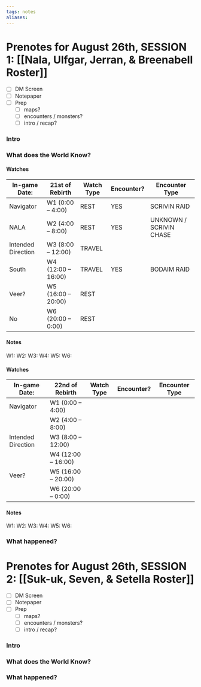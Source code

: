 ```yaml
---
tags: notes
aliases:
---
```


# Prenotes for August 26th, SESSION 1: [[Nala, Ulfgar, Jerran, & Breenabell Roster]]
- [ ] DM Screen
- [ ] Notepaper
- [ ] Prep
	- [ ] maps?
	- [ ] encounters / monsters?
	- [ ] intro / recap?

### Intro


### What does the World Know?

#### Watches
| In-game Date:      | 21st of Rebirth    | Watch Type | Encounter? | Encounter Type          |
| ------------------ | ------------------ | ---------- | ---------- | ----------------------- |
| Navigator          | W1 (0:00 – 4:00)   | REST       | YES        | SCRIVIN RAID            |
| NALA               | W2 (4:00 – 8:00)   | REST       | YES        | UNKNOWN / SCRIVIN CHASE |
| Intended Direction | W3 (8:00 – 12:00)  | TRAVEL     |            |                         |
| South              | W4 (12:00 – 16:00) | TRAVEL     | YES        | BODAIM RAID             |
| Veer?              | W5 (16:00 – 20:00) | REST       |            |                         |
| No                 | W6 (20:00 – 0:00)  | REST       |            |                         |
#### Notes
W1:
W2:
W3:
W4:
W5:
W6:

#### Watches
| In-game Date:      | 22nd of Rebirth    | Watch Type | Encounter? | Encounter Type |
| ------------------ | ------------------ | ---------- | ---------- | -------------- |
| Navigator          | W1 (0:00 – 4:00)   |            |            |                |
|                    | W2 (4:00 – 8:00)   |            |            |                |
| Intended Direction | W3 (8:00 – 12:00)  |            |            |                |
|                    | W4 (12:00 – 16:00) |            |            |                |
| Veer?              | W5 (16:00 – 20:00) |            |            |                |
|                    | W6 (20:00 – 0:00)  |            |            |                |
#### Notes
W1:
W2:
W3:
W4:
W5:
W6:

### What happened?

# Prenotes for August 26th, SESSION 2: [[Suk-uk, Seven, & Setella Roster]]
- [ ] DM Screen
- [ ] Notepaper
- [ ] Prep
	- [ ] maps?
	- [ ] encounters / monsters?
	- [ ] intro / recap?

### Intro


### What does the World Know?


### What happened?